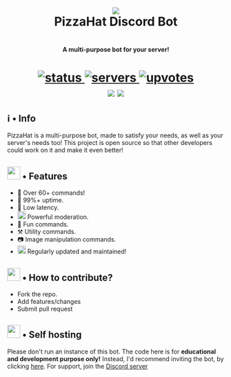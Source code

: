 <h1 align="center">
    <img src="https://github.com/DTS-11/PizzaHat/blob/main/assets/logo.png"/> <br>
PizzaHat Discord Bot <h1/>
	
<h4 align="center"> A multi-purpose bot for your server! <h4/>

<h1 align="center">
  <a href="https://top.gg/bot/860889936914677770">
      <img src="https://top.gg/api/widget/status/860889936914677770.svg" alt="status" />
  </a>
  <a href="https://top.gg/bot/860889936914677770">
      <img src="https://top.gg/api/widget/servers/860889936914677770.svg" alt="servers" />
  </a>
  <a href="https://top.gg/bot/860889936914677770">
      <img src="https://top.gg/api/widget/upvotes/860889936914677770.svg" alt="upvotes" />
  </a><br>
  <img src="https://img.shields.io/badge/discord.py-1.7.3-blue?style=flat" />
  <img src="https://img.shields.io/badge/Python-3.9-green?style=flat&logo=python" />
</h1>
	
	
## ℹ️ • Info

PizzaHat is a multi-purpose bot, made to satisfy your needs, as well as your server's needs too! This project is open source so that other developers could work on it and make it even better!

	
## <img src="https://cdn.discordapp.com/emojis/800797566471897088.png?size=80" height="30px"> • Features

- 📌 Over 60+ commands! </li>
- 🔼 99%+ uptime. </li>
- 🏓 Low latency. </li>
- <img src="https://cdn.discordapp.com/emojis/847248846526087239.png?size=80" height="19px"> Powerful moderation. </li>
- 🥳 Fun commands. </li>
- ⚒️ Utility commands. </li>
- 📷 Image manipulation commands. </li>
- <img src="https://cdn.discordapp.com/emojis/809170074006192130.png?size=80" height="19px"> Regularly updated and maintained! </li>
	
## <img src='https://cdn.discordapp.com/emojis/802615573556363284.png?size=80' height="30px"> • How to contribute?

- Fork the repo.
- Add features/changes
- Submit pull request
	
## <img src="https://cdn.discordapp.com/emojis/802615572080099378.png?size=80" height="30px"> • Self hosting

Please don't run an instance of this bot. The code here is for **educational and development purpose only!**
Instead, I'd recommend inviting the bot, by clicking [here](https://dsc.gg/pizza-invite). For support, join the [Discord server](https://discord.gg/WhNVDTF)
